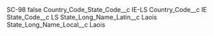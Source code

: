 <?xml version="1.0" encoding="UTF-8"?>
<CustomMetadata xmlns="http://soap.sforce.com/2006/04/metadata" xmlns:xsi="http://www.w3.org/2001/XMLSchema-instance" xmlns:xsd="http://www.w3.org/2001/XMLSchema">
    <label>SC-98</label>
    <protected>false</protected>
    <values>
        <field>Country_Code_State_Code__c</field>
        <value xsi:type="xsd:string">IE-LS</value>
    </values>
    <values>
        <field>Country_Code__c</field>
        <value xsi:type="xsd:string">IE</value>
    </values>
    <values>
        <field>State_Code__c</field>
        <value xsi:type="xsd:string">LS</value>
    </values>
    <values>
        <field>State_Long_Name_Latin__c</field>
        <value xsi:type="xsd:string">Laois</value>
    </values>
    <values>
        <field>State_Long_Name_Local__c</field>
        <value xsi:type="xsd:string">Laois</value>
    </values>
</CustomMetadata>
